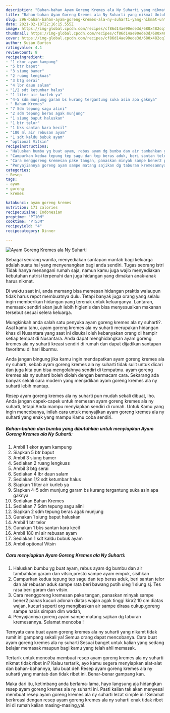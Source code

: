 ```yaml
---
description: "Bahan-bahan Ayam Goreng Kremes ala Ny Suharti yang nikmat Untuk Jualan"
title: "Bahan-bahan Ayam Goreng Kremes ala Ny Suharti yang nikmat Untuk Jualan"
slug: 296-bahan-bahan-ayam-goreng-kremes-ala-ny-suharti-yang-nikmat-untuk-jualan
date: 2021-02-10T22:16:15.555Z
image: https://img-global.cpcdn.com/recipes/cf86d14ae90ede3d/680x482cq70/ayam-goreng-kremes-ala-ny-suharti-foto-resep-utama.jpg
thumbnail: https://img-global.cpcdn.com/recipes/cf86d14ae90ede3d/680x482cq70/ayam-goreng-kremes-ala-ny-suharti-foto-resep-utama.jpg
cover: https://img-global.cpcdn.com/recipes/cf86d14ae90ede3d/680x482cq70/ayam-goreng-kremes-ala-ny-suharti-foto-resep-utama.jpg
author: Susan Burton
ratingvalue: 4.1
reviewcount: 8
recipeingredient:
- "1 ekor ayam kampung"
- "5 btr baput"
- "3 siung bamer"
- "2 ruang lengkuas"
- "3 btg serai"
- "4 lbr daun salam"
- "1/2 sdt ketumbar halus"
- "1 liter air kurleb ya"
- "4-5 sdm munjung garam bs kurang tergantung suka asin apa gaknya"
- " Bahan Kremes"
- "7 Sdm tepung sagu alini"
- "2 sdm tepung beras agak munjung"
- "1 siung baput haluskan"
- "1 btr telor"
- "1 bks santan kara kecil"
- "180 ml air rebusan ayam"
- "1 sdt kaldu bubuk ayam"
- "optional Vitsin"
recipeinstructions:
- "Haluskan bumbu yg buat ayam, rebus ayam dg bumbu dan air tambahkan garam dan vitsin,presto sampe ayam empuk, sisihkan"
- "Campurkan kedua tepung tep sagu dan tep beras aduk, beri santan telor dan air rebusan aduk sampe rata beri bawang putih uleg 1 siung sj. Tes rasa beri garam dan vitsin."
- "Cara menggoreng kremesan pake tangan, panaskan minyak sampe bener2 panas kucuri adonan diatas wajan agak tinggi kira2 10 cm diatas wajan, kucuri seperti org mengibaskan air sampe dirasa cukup.goreng sampe habis simpan dlm wadah,"
- "Penyajiannya goreng ayam sampe matang sajikan dg taburan kremesannya. Selamat mencoba !"
categories:
- Resep
tags:
- ayam
- goreng
- kremes

katakunci: ayam goreng kremes 
nutrition: 171 calories
recipecuisine: Indonesian
preptime: "PT10M"
cooktime: "PT53M"
recipeyield: "4"
recipecategory: Dinner

---
```



![Ayam Goreng Kremes ala Ny Suharti](https://img-global.cpcdn.com/recipes/cf86d14ae90ede3d/680x482cq70/ayam-goreng-kremes-ala-ny-suharti-foto-resep-utama.jpg)

Sebagai seorang wanita, menyediakan santapan mantab bagi keluarga adalah suatu hal yang menyenangkan bagi anda sendiri. Tugas seorang istri Tidak hanya menangani rumah saja, namun kamu juga wajib menyediakan kebutuhan nutrisi terpenuhi dan juga hidangan yang dimakan anak-anak harus nikmat.

Di waktu  saat ini, anda memang bisa memesan hidangan praktis walaupun tidak harus repot membuatnya dulu. Tetapi banyak juga orang yang selalu ingin memberikan hidangan yang terenak untuk keluarganya. Lantaran, memasak sendiri akan jauh lebih higienis dan bisa menyesuaikan makanan tersebut sesuai selera keluarga. 



Mungkinkah anda salah satu penyuka ayam goreng kremes ala ny suharti?. Asal kamu tahu, ayam goreng kremes ala ny suharti merupakan hidangan khas di Nusantara yang saat ini disukai oleh kebanyakan orang di hampir setiap tempat di Nusantara. Anda dapat menghidangkan ayam goreng kremes ala ny suharti kreasi sendiri di rumah dan dapat dijadikan santapan favoritmu di hari liburmu.

Anda jangan bingung jika kamu ingin mendapatkan ayam goreng kremes ala ny suharti, sebab ayam goreng kremes ala ny suharti tidak sulit untuk dicari dan juga kita pun bisa mengolahnya sendiri di tempatmu. ayam goreng kremes ala ny suharti boleh diolah dengan bermacam cara. Sekarang ada banyak sekali cara modern yang menjadikan ayam goreng kremes ala ny suharti lebih mantap.

Resep ayam goreng kremes ala ny suharti pun mudah sekali dibuat, lho. Anda jangan capek-capek untuk memesan ayam goreng kremes ala ny suharti, tetapi Anda mampu menyiapkan sendiri di rumah. Untuk Kamu yang ingin mencobanya, inilah cara untuk menyajikan ayam goreng kremes ala ny suharti yang enak yang mampu Kamu coba sendiri.

<!--inarticleads1-->

##### Bahan-bahan dan bumbu yang dibutuhkan untuk menyiapkan Ayam Goreng Kremes ala Ny Suharti:

1. Ambil 1 ekor ayam kampung
1. Siapkan 5 btr baput
1. Ambil 3 siung bamer
1. Sediakan 2 ruang lengkuas
1. Ambil 3 btg serai
1. Sediakan 4 lbr daun salam
1. Sediakan 1/2 sdt ketumbar halus
1. Siapkan 1 liter air kurleb ya
1. Siapkan 4-5 sdm munjung garam bs kurang tergantung suka asin apa gaknya
1. Sediakan  Bahan Kremes
1. Sediakan 7 Sdm tepung sagu alini
1. Siapkan 2 sdm tepung beras agak munjung
1. Gunakan 1 siung baput haluskan
1. Ambil 1 btr telor
1. Gunakan 1 bks santan kara kecil
1. Ambil 180 ml air rebusan ayam
1. Sediakan 1 sdt kaldu bubuk ayam
1. Ambil optional Vitsin




<!--inarticleads2-->

##### Cara menyiapkan Ayam Goreng Kremes ala Ny Suharti:

1. Haluskan bumbu yg buat ayam, rebus ayam dg bumbu dan air tambahkan garam dan vitsin,presto sampe ayam empuk, sisihkan
1. Campurkan kedua tepung tep sagu dan tep beras aduk, beri santan telor dan air rebusan aduk sampe rata beri bawang putih uleg 1 siung sj. Tes rasa beri garam dan vitsin.
1. Cara menggoreng kremesan pake tangan, panaskan minyak sampe bener2 panas kucuri adonan diatas wajan agak tinggi kira2 10 cm diatas wajan, kucuri seperti org mengibaskan air sampe dirasa cukup.goreng sampe habis simpan dlm wadah,
1. Penyajiannya goreng ayam sampe matang sajikan dg taburan kremesannya. Selamat mencoba !




Ternyata cara buat ayam goreng kremes ala ny suharti yang nikamt tidak rumit ini gampang sekali ya! Semua orang dapat mencobanya. Cara buat ayam goreng kremes ala ny suharti Sesuai banget untuk kalian yang sedang belajar memasak maupun bagi kamu yang telah ahli memasak.

Tertarik untuk mencoba membuat resep ayam goreng kremes ala ny suharti nikmat tidak ribet ini? Kalau tertarik, ayo kamu segera menyiapkan alat-alat dan bahan-bahannya, lalu buat deh Resep ayam goreng kremes ala ny suharti yang mantab dan tidak ribet ini. Benar-benar gampang kan. 

Maka dari itu, ketimbang anda berlama-lama, hayo langsung aja hidangkan resep ayam goreng kremes ala ny suharti ini. Pasti kalian tak akan menyesal membuat resep ayam goreng kremes ala ny suharti lezat simple ini! Selamat berkreasi dengan resep ayam goreng kremes ala ny suharti enak tidak ribet ini di rumah kalian masing-masing,ya!.

